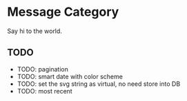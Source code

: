 # Message Category

Say hi to the world.

## TODO

- TODO: pagination
- TODO: smart date with color scheme
- TODO: set the svg string as virtual, no need store into DB
- TODO: most recent
